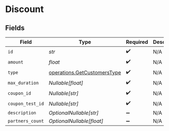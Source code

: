 # Discount


## Fields

| Field                                                                      | Type                                                                       | Required                                                                   | Description                                                                |
| -------------------------------------------------------------------------- | -------------------------------------------------------------------------- | -------------------------------------------------------------------------- | -------------------------------------------------------------------------- |
| `id`                                                                       | *str*                                                                      | :heavy_check_mark:                                                         | N/A                                                                        |
| `amount`                                                                   | *float*                                                                    | :heavy_check_mark:                                                         | N/A                                                                        |
| `type`                                                                     | [operations.GetCustomersType](../../models/operations/getcustomerstype.md) | :heavy_check_mark:                                                         | N/A                                                                        |
| `max_duration`                                                             | *Nullable[float]*                                                          | :heavy_check_mark:                                                         | N/A                                                                        |
| `coupon_id`                                                                | *Nullable[str]*                                                            | :heavy_check_mark:                                                         | N/A                                                                        |
| `coupon_test_id`                                                           | *Nullable[str]*                                                            | :heavy_check_mark:                                                         | N/A                                                                        |
| `description`                                                              | *OptionalNullable[str]*                                                    | :heavy_minus_sign:                                                         | N/A                                                                        |
| `partners_count`                                                           | *OptionalNullable[float]*                                                  | :heavy_minus_sign:                                                         | N/A                                                                        |
